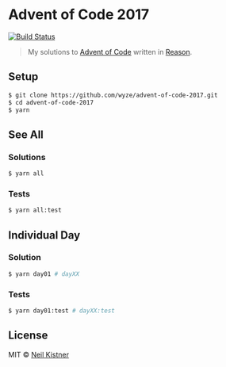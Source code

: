 # Advent of Code 2017

[![Build Status][travis-image]][travis-url]

> My solutions to [Advent of Code](//adventofcode.com) written in [Reason](https://github.com/facebook/reason).

## Setup

```sh
$ git clone https://github.com/wyze/advent-of-code-2017.git
$ cd advent-of-code-2017
$ yarn
```

## See All

### Solutions

```sh
$ yarn all
```

### Tests

```sh
$ yarn all:test
```

## Individual Day

### Solution

```sh
$ yarn day01 # dayXX
```

### Tests

```sh
$ yarn day01:test # dayXX:test
```

## License

MIT © [Neil Kistner](https://neilkistner.com)

[travis-image]: https://img.shields.io/travis/wyze/advent-of-code-2017.svg?style=flat-square
[travis-url]: https://travis-ci.org/wyze/advent-of-code-2017
